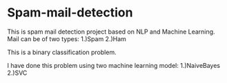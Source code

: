 # Spam-mail-detection
  This is spam mail detection project based on NLP and Machine Learning.
  Mail can be of two types:
  1.)Spam
  2.)Ham
  
  This is a binary classification problem.
  
  I have done this problem using two machine learning model:
  1.)NaiveBayes
  2.)SVC
